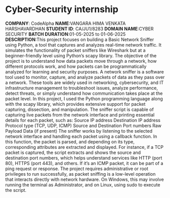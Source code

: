 # Cyber-Security internship
**COMPANY**: CodeAlpha
**NAME**:VANGARA HIMA VENKATA HARSHAVARDHAN
**STUDENT ID**: CA/JU1/8283
**DOMAIN NAME**:CYBER SECURITY
**BATCH DURATION**:01-05-2025 to 01-06-2025
**DESCRIPTION**:This project focuses on building a Basic Network Sniffer using Python, a tool that captures and analyzes real-time network traffic. It simulates the functionality of packet sniffers like Wireshark but at a beginner-friendly level using Python’s scapy library. The objective of the project is to understand how data packets move through a network, how different protocols work, and how packets can be programmatically analyzed for learning and security purposes.
A network sniffer is a software tool used to monitor, capture, and analyze packets of data as they pass over a network. These tools are widely used in networking, cybersecurity, and IT infrastructure management to troubleshoot issues, analyze performance, detect threats, or simply understand how communication takes place at the packet level.
In this project, I used the Python programming language along with the scapy library, which provides extensive support for packet capturing, dissection, and manipulation. The sniffer script is capable of capturing live packets from the network interface and printing essential details for each packet, such as:
Source IP address
Destination IP address
Protocol type (TCP, UDP, ICMP)
Source and Destination Port numbers
Raw Payload Data (if present)
The sniffer works by listening to the selected network interface and handling each packet using a callback function. In this function, the packet is parsed, and depending on its type, corresponding attributes are extracted and displayed. For instance, if a TCP packet is captured, the script extracts and shows the source and destination port numbers, which helps understand services like HTTP (port 80), HTTPS (port 443), and others. If it’s an ICMP packet, it can be part of a ping request or response.
The project requires administrative or root privileges to run successfully, as packet sniffing is a low-level operation that interacts directly with network hardware. On Windows, this may involve running the terminal as Administrator, and on Linux, using sudo to execute the script.
